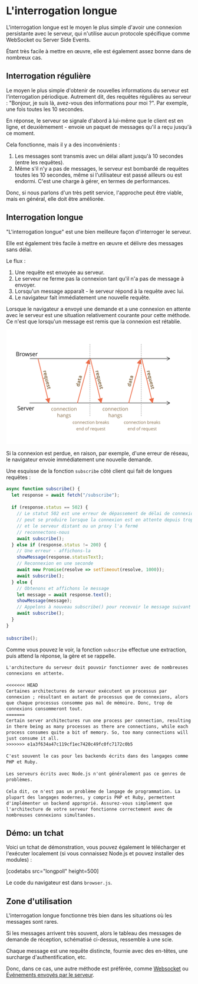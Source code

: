 # L'interrogation longue 

L'interrogation longue est le moyen le plus simple d'avoir une connexion persistante avec le serveur, qui n'utilise aucun protocole spécifique comme WebSocket ou Server Side Events.

Étant très facile à mettre en œuvre, elle est également assez bonne dans de nombreux cas.

## Interrogation régulière

Le moyen le plus simple d'obtenir de nouvelles informations du serveur est l'interrogation périodique. Autrement dit, des requêtes régulières au serveur : "Bonjour, je suis là, avez-vous des informations pour moi ?". Par exemple, une fois toutes les 10 secondes.

En réponse, le serveur se signale d'abord à lui-même que le client est en ligne, et deuxièmement - envoie un paquet de messages qu'il a reçu jusqu'à ce moment.

Cela fonctionne, mais il y a des inconvénients :
1. Les messages sont transmis avec un délai allant jusqu'à 10 secondes (entre les requêtes).
2. Même s'il n'y a pas de messages, le serveur est bombardé de requêtes toutes les 10 secondes, même si l'utilisateur est passé ailleurs ou est endormi. C'est une charge à gérer, en termes de performances.

Donc, si nous parlons d'un très petit service, l'approche peut être viable, mais en général, elle doit être améliorée.

## Interrogation longue

"L'interrogation longue" est une bien meilleure façon d'interroger le serveur.

Elle est également très facile à mettre en œuvre et délivre des messages sans délai.

Le flux :

1. Une requête est envoyée au serveur.
2. Le serveur ne ferme pas la connexion tant qu'il n'a pas de message à envoyer.
3. Lorsqu'un message apparaît - le serveur répond à la requête avec lui.
4. Le navigateur fait immédiatement une nouvelle requête.

Lorsque le navigateur a envoyé une demande et a une connexion en attente avec le serveur est une situation relativement courante pour cette méthode. Ce n'est que lorsqu'un message est remis que la connexion est rétablie.

![](long-polling.svg)

Si la connexion est perdue, en raison, par exemple, d'une erreur de réseau, le navigateur envoie immédiatement une nouvelle demande.

Une esquisse de la fonction `subscribe` côté client qui fait de longues requêtes :

```js
async function subscribe() {
  let response = await fetch("/subscribe");

  if (response.status == 502) {
    // Le statut 502 est une erreur de dépassement de délai de connexion,
    // peut se produire lorsque la connexion est en attente depuis trop longtemps,
    // et le serveur distant ou un proxy l'a fermé
    // reconnectons-nous
    await subscribe();
  } else if (response.status != 200) {
    // Une erreur - affichons-la
    showMessage(response.statusText);
    // Reconnexion en une seconde
    await new Promise(resolve => setTimeout(resolve, 1000));
    await subscribe();
  } else {
    // Obtenons et affichons le message
    let message = await response.text();
    showMessage(message);
    // Appelons à nouveau subscribe() pour recevoir le message suivant
    await subscribe();
  }
}

subscribe();
```

Comme vous pouvez le voir, la fonction `subscribe` effectue une extraction, puis attend la réponse, la gère et se rappelle.

```warn header="Le serveur devrait être ok avec de nombreuses connexions en attente"
L'architecture du serveur doit pouvoir fonctionner avec de nombreuses connexions en attente.

<<<<<<< HEAD
Certaines architectures de serveur exécutent un processus par connexion ; résultant en autant de processus que de connexions, alors que chaque processus consomme pas mal de mémoire. Donc, trop de connexions consommeront tout.
=======
Certain server architectures run one process per connection, resulting in there being as many processes as there are connections, while each process consumes quite a bit of memory. So, too many connections will just consume it all.
>>>>>>> e1a3f634a47c119cf1ec7420c49fc0fc7172c0b5

C'est souvent le cas pour les backends écrits dans des langages comme PHP et Ruby.

Les serveurs écrits avec Node.js n'ont généralement pas ce genres de problèmes.

Cela dit, ce n'est pas un problème de langage de programmation. La plupart des langages modernes, y compris PHP et Ruby, permettent d'implémenter un backend approprié. Assurez-vous simplement que l'architecture de votre serveur fonctionne correctement avec de nombreuses connexions simultanées.
```

## Démo: un tchat

Voici un tchat de démonstration, vous pouvez également le télécharger et l'exécuter localement (si vous connaissez Node.js et pouvez installer des modules) :

[codetabs src="longpoll" height=500]

Le code du navigateur est dans `browser.js`.

## Zone d'utilisation

L'interrogation longue fonctionne très bien dans les situations où les messages sont rares.

Si les messages arrivent très souvent, alors le tableau des messages de demande de réception, schématisé ci-dessus, ressemble à une scie.

Chaque message est une requête distincte, fournie avec des en-têtes, une surcharge d'authentification, etc.

Donc, dans ce cas, une autre méthode est préférée, comme [Websocket](info:websocket) ou [Événements envoyés par le serveur](info:server-sent-events).
